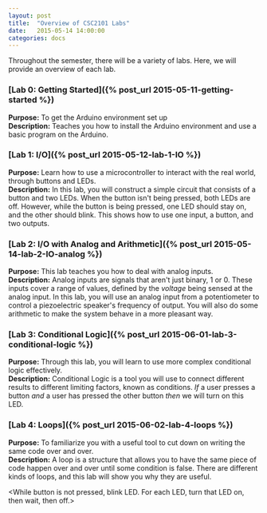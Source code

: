 ```yaml
---
layout: post
title:  "Overview of CSC2101 Labs"
date:   2015-05-14 14:00:00
categories: docs
---
```


Throughout the semester, there will be a variety of labs. Here, we will provide an overview of each lab.

### [Lab 0: Getting Started]({% post_url 2015-05-11-getting-started %})
**Purpose:** To get the Arduino environment set up   
**Description:** Teaches you how to install the Arduino environment and use a basic program on the Arduino.

### [Lab 1: I/O]({% post_url 2015-05-12-lab-1-IO %})  
**Purpose:** Learn how to use a microcontroller to interact with the real world, through buttons and LEDs.  
**Description:** In this lab, you will construct a simple circuit that consists of a button and two LEDs. When the button isn't being pressed, both LEDs are off. However, while the button is being pressed, one LED should stay on, and the other should blink. This shows how to use one input, a button, and two outputs.

### [Lab 2: I/O with Analog and Arithmetic]({% post_url 2015-05-14-lab-2-IO-analog %})  
**Purpose:** This lab teaches you how to deal with analog inputs.  
**Description:** Analog inputs are signals that aren't just binary, 1 or 0. These inputs cover a range of values, defined by the *voltage* being sensed at the analog input. In this lab, you will use an analog input from a potentiometer to control a piezoelectric speaker's frequency of output. You will also do some arithmetic to make the system behave in a more pleasant way.

### [Lab 3: Conditional Logic]({% post_url 2015-06-01-lab-3-conditional-logic %})  
**Purpose:** Through this lab, you will learn to use more complex conditional logic effectively.  
**Description:** Conditional Logic is a tool you will use to connect different results to different limiting factors, known as conditions. *If* a user presses a button *and* a user has pressed the other button *then* we will turn on this LED.

### [Lab 4: Loops]({% post_url 2015-06-02-lab-4-loops %})  
**Purpose:** To familiarize you with a useful tool to cut down on writing the same code over and over.  
**Description:** A loop is a structure that allows you to have the same piece of code happen over and over until some condition is false. There are different kinds of loops, and this lab will show you why they are useful. 

<While button is not pressed, blink LED. For each LED, turn that LED on, then wait, then off.>
